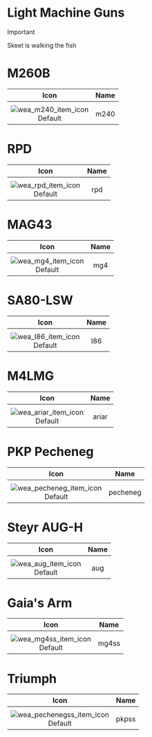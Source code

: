 # Light Machine Guns

> [!IMPORTANT]
>
> Skeet is walking the fish



# M260B

| Icon | Name |
| :--: | :--: | 
| | | | | 
![wea_m240_item_icon](https://github.com/user-attachments/assets/0c0beb3e-03cc-43ff-aca1-0a9f273f4bef)<br> Default | m240 | 


# RPD

| Icon | Name |
| :--: | :--: | 
| | | | | 
![wea_rpd_item_icon](https://github.com/user-attachments/assets/cf1a0cab-2b83-4bb2-9153-347a58a0eb38)<br> Default | rpd | 


# MAG43

| Icon | Name |
| :--: | :--: | 
| | | | | 
![wea_mg4_item_icon](https://github.com/user-attachments/assets/845671bc-34f9-4e45-a926-2b0e9b24fe41)<br> Default | mg4 | 


# SA80-LSW

| Icon | Name |
| :--: | :--: | 
| | | | | 
![wea_l86_item_icon](https://github.com/user-attachments/assets/d9172d99-7fc7-4460-b3f9-5f8228305ae3)<br> Default | l86 | 


# M4LMG

| Icon | Name |
| :--: | :--: | 
| | | | | 
![wea_ariar_item_icon](https://github.com/user-attachments/assets/58214845-a036-4f70-b211-a939bb7ae6f2)<br> Default | ariar | 


# PKP Pecheneg

| Icon | Name |
| :--: | :--: | 
| | | | | 
![wea_pecheneg_item_icon](https://github.com/user-attachments/assets/e479a427-57f8-4959-bfa5-be673aabc8a8)<br> Default | pecheneg | 


# Steyr AUG-H

| Icon | Name |
| :--: | :--: | 
| | | | | 
![wea_aug_item_icon](https://github.com/user-attachments/assets/6f5873f5-dbb8-414b-bd19-278b82cc4604)<br> Default | aug | 


# Gaia's Arm

| Icon | Name |
| :--: | :--: | 
| | | | | 
![wea_mg4ss_item_icon](https://github.com/user-attachments/assets/1d125f3d-f51e-499c-9ca1-75c3577725ec)<br> Default | mg4ss | 


# Triumph

| Icon | Name |
| :--: | :--: | 
| | | | | 
![wea_pechenegss_item_icon](https://github.com/user-attachments/assets/02e146c1-e837-4393-af1b-85200aabf0a6)<br> Default | pkpss | 
